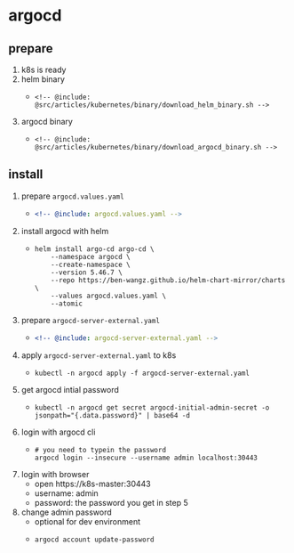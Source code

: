 # argocd

## prepare

1. k8s is ready
2. helm binary
    * ```shell
      <!-- @include: @src/articles/kubernetes/binary/download_helm_binary.sh -->
      ```
3. argocd binary
    * ```shell
      <!-- @include: @src/articles/kubernetes/binary/download_argocd_binary.sh -->
      ```

## install

1. prepare `argocd.values.yaml`
    * ```yaml
      <!-- @include: argocd.values.yaml -->
      ```
2. install argocd with helm
    * ```shell
      helm install argo-cd argo-cd \
          --namespace argocd \
          --create-namespace \
          --version 5.46.7 \
          --repo https://ben-wangz.github.io/helm-chart-mirror/charts \
          --values argocd.values.yaml \
          --atomic
      ```
3. prepare `argocd-server-external.yaml`
    * ```yaml
      <!-- @include: argocd-server-external.yaml -->
      ```
4. apply `argocd-server-external.yaml` to k8s
    * ```shell
      kubectl -n argocd apply -f argocd-server-external.yaml
      ```
5. get argocd intial password
    * ```shell
      kubectl -n argocd get secret argocd-initial-admin-secret -o jsonpath="{.data.password}" | base64 -d
      ```
6. login with argocd cli
    * ```shell
      # you need to typein the password
      argocd login --insecure --username admin localhost:30443
      ```
7. login with browser
    * open https://k8s-master:30443
    * username: admin
    * password: the password you get in step 5
8. change admin password
    * optional for dev environment
    * ```shell
      argocd account update-password
      ```
